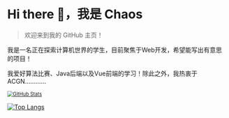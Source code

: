 # Hi there 👋，我是 Chaos

>  欢迎来到我的 GitHub 主页！

我是一名正在探索计算机世界的学生，目前聚焦于Web开发，希望能写出有意思的项目！

我爱好算法比赛、Java后端以及Vue前端的学习！除此之外，我热衷于ACGN…………

[<img src="https://github-readme-stats.vercel.app/api?username=lvjianchaos&show_icons=true&theme=radical" alt="GitHub Stats" style="zoom: 80%;" />](https://github.com/lvjianchaos) 

[![Top Langs](https://github-readme-stats.vercel.app/api/top-langs/?username=lvjianchaos&layout=compact)](https://github.com/lvjianchaos) 

